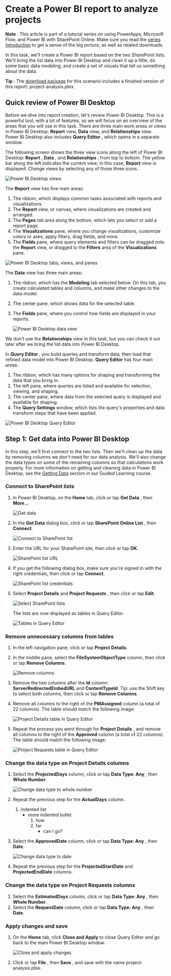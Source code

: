 <properties
   pageTitle="Create a Power BI report to analyze projects | Microsoft PowerApps"
   description="Create a Power BI report as part of a tutorial series on using PowerApps, Microsoft Flow, and Power BI with SharePoint Online."
   services=""
   suite="powerapps"
   documentationCenter="na"
   authors="mgblythe"
   manager="anneta"
   editor=""
   tags=""/>

<tags
   ms.service="powerapps"
   ms.devlang="na"
   ms.topic="article"
   ms.tgt_pltfrm="na"
   ms.workload="na"
   ms.date="06/12/2017"
   ms.author="mblythe"/>

# Create a Power BI report to analyze projects

**Note** : This article is part of a tutorial series on using PowerApps, Microsoft Flow, and Power BI with SharePoint Online. Make sure you read the [series introduction](sharepoint-scenario-intro.md) to get a sense of the big picture, as well as related downloads.

In this task, we'll create a Power BI report based on the two SharePoint lists. We'll bring the list data into Power BI Desktop and clean it up a little, do some basic data modeling, and create a set of visuals that tell us something about the data.

**Tip** : The [download package](https://aka.ms/o4ia0f) for this scenario includes a finished version of this report: project-analysis.pbix.

## Quick review of Power BI Desktop

Before we dive into report creation, let's review Power BI Desktop. This is a powerful tool, with a lot of features, so we will focus on an overview of the areas that you will use in this task. There are three main work areas or _views_ in Power BI Desktop:  **Report** view, **Data** view, and **Relationships** view. Power BI Desktop also includes **Query Editor** , which opens in a separate window.

The following screen shows the three view icons along the left of Power BI Desktop: **Report** , **Data** , and **Relationships** , from top to bottom. The yellow bar along the left indicates the current view; in this case, **Report** view is displayed. Change views by selecting any of those three icons.

![Power BI Desktop views](./media/sharepoint-scenario-build-report/05-00-00-tabs.png)

The **Report** view has five main areas:

1. The ribbon, which displays common tasks associated with reports and visualizations.
2. The **Report** view, or canvas, where visualizations are created and arranged.
3. The **Pages** tab area along the bottom, which lets you select or add a report page.
4. The **Visualizations** pane, where you change visualizations, customize colors or axes, apply filters, drag fields, and more.
5. The **Fields** pane, where query elements and filters can be dragged onto the **Report** view, or dragged to the **Filters** area of the **Visualizations** pane.

![Power BI Desktop tabs, views, and panes](./media/sharepoint-scenario-build-report/05-00-01-report.png)

The **Data** view has three main areas:

1. The ribbon, which has the **Modeling** tab selected below. On this tab, you create calculated tables and columns, and make other changes to the data model.
2. The center pane, which shows data for the selected table.
3. The **Fields** pane, where you control how fields are displayed in your reports.

    ![Power BI Desktop data view](./media/sharepoint-scenario-build-report/05-00-02-data.png)

We don't use the **Relationships** view in this task, but you can check it out later after we bring the list data into Power BI Desktop.

In **Query Editor** , you build queries and transform data, then load that refined data model into Power BI Desktop. **Query Editor** has four main areas:

1. The ribbon, which has many options for shaping and transforming the data that you bring in.
2. The left pane, where queries are listed and available for selection, viewing, and shaping.
3. The center pane, where data from the selected query is displayed and available for shaping.
4. The **Query Settings** window, which lists the query's properties and data transform steps that have been applied.

![Power BI Desktop Query Editor](./media/sharepoint-scenario-build-report/05-00-03-query.png)

## Step 1: Get data into Power BI Desktop

In this step, we'll first connect to the two lists. Then we'll clean up the data by removing columns we don't need for our data analysis. We'll also change the data types on some of the remaining columns so that calculations work properly. For more information on getting and cleaning data in Power BI Desktop, see the [Getting Data](https://powerbi.microsoft.com/guided-learning/powerbi-learning-1-1-overview-of-power-bi-desktop) section in our Guided Learning course.

### Connect to SharePoint lists

1. In Power BI Desktop, on the **Home** tab, click or tap **Get Data** , then **More…**

    ![Get data](./media/sharepoint-scenario-build-report/05-01-01-get-data.png)

2. In the **Get Data** dialog box, click or tap **SharePoint Online List** , then **Connect**.

    ![Connect to SharePoint list](./media/sharepoint-scenario-build-report/05-01-02-sharepoint-list.png)

3. Enter the URL for your SharePoint site, then click or tap **OK**.

    ![SharePoint list URL](./media/sharepoint-scenario-build-report/05-01-03-sharepoint-url.png)

4. If you get the following dialog box, make sure you're signed in with the right credentials, then click or tap **Connect**.

    ![SharePoint list credentials](./media/sharepoint-scenario-build-report/05-01-04-credentials.png)

5. Select **Project Details** and **Project Requests** , then click or tap **Edit**.

    ![Select SharePoint lists](./media/sharepoint-scenario-build-report/05-01-05-list-navigator.png)

    The lists are now displayed as tables in Query Editor.

    ![Tables in Query Editor](./media/sharepoint-scenario-build-report/05-01-06-query-editor.png)

### Remove unnecessary columns from tables

1. In the left navigation pane, click or tap **Project Details**.
2. In the middle pane, select the **FileSystemObjectType** column, then click or tap **Remove Columns**.

    ![Remove columns](./media/sharepoint-scenario-build-report/05-01-07-remove-column.png)

1. Remove the two columns after the **Id** column: **ServerRedirectedEmbedURL** and **ContentTypeId**. Tip: use the Shift key to select both columns, then click or tap **Remove Columns**.
2. Remove all columns to the right of the **PMAssigned** column (a total of 22 columns). The table should match the following image:

    ![Project Details table in Query Editor](./media/sharepoint-scenario-build-report/05-01-08-table-details.png)

1. Repeat the process you went through for **Project Details** , and remove all columns to the right of the **Approved** column (a total of 22 columns). The table should match the following image:

    ![Project Requests table in Query Editor](./media/sharepoint-scenario-build-report/05-01-09-table-requests.png)

### Change the data type on Project Details columns

1. Select the **ProjectedDays** column, click or tap **Data Type: Any** , then **Whole Number**.

    ![Change data type to whole number](./media/sharepoint-scenario-build-report/05-01-10-datatype-number.png)

2. Repeat the previous step for the **ActualDays** column.
    1. indented list
        - more indented bullet
            1. how 
            2. far
                - can I go?

3. Select the **ApprovedDate** column, click or tap **Data Type: Any** , then **Date**.

    ![Change data type to date](./media/sharepoint-scenario-build-report/05-01-11-datatype-date.png)

4. Repeat the previous step for the **ProjectedStartDate** and **ProjectedEndDate** columns.

### Change the data type on Project Requests columns

1. Select the **EstimatedDays** column, click or tap **Data Type: Any** , then **Whole Number**.
2. Select the **RequestDate** column, click or tap **Data Type: Any** , then **Date**.

### Apply changes and save

1. On the **Home** tab, click **Close and Apply** to close Query Editor and go back to the main Power BI Desktop window.

    ![Close and apply changes](./media/sharepoint-scenario-build-report/05-01-12-close-apply.png)

2. Click or tap **File** , then **Save** , and save with the name project-analysis.pbix.